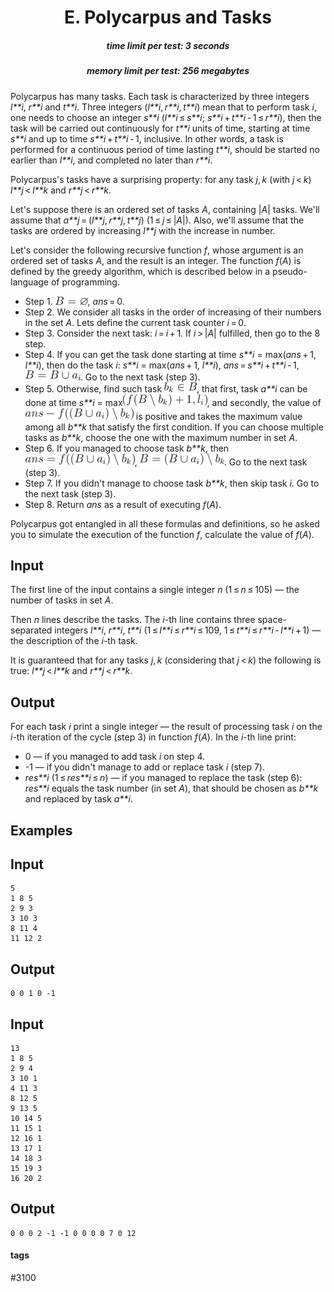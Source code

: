 <h1 style='text-align: center;'> E. Polycarpus and Tasks</h1>

<h5 style='text-align: center;'>time limit per test: 3 seconds</h5>
<h5 style='text-align: center;'>memory limit per test: 256 megabytes</h5>

Polycarpus has many tasks. Each task is characterized by three integers *l**i*, *r**i* and *t**i*. Three integers (*l**i*, *r**i*, *t**i*) mean that to perform task *i*, one needs to choose an integer *s**i* (*l**i* ≤ *s**i*; *s**i* + *t**i* - 1 ≤ *r**i*), then the task will be carried out continuously for *t**i* units of time, starting at time *s**i* and up to time *s**i* + *t**i* - 1, inclusive. In other words, a task is performed for a continuous period of time lasting *t**i*, should be started no earlier than *l**i*, and completed no later than *r**i*.

Polycarpus's tasks have a surprising property: for any task *j*, *k* (with *j* < *k*) *l**j* < *l**k* and *r**j* < *r**k*.

Let's suppose there is an ordered set of tasks *A*, containing |*A*| tasks. We'll assume that *a**j* = (*l**j*, *r**j*, *t**j*) (1 ≤ *j* ≤ |*A*|). Also, we'll assume that the tasks are ordered by increasing *l**j* with the increase in number.

Let's consider the following recursive function *f*, whose argument is an ordered set of tasks *A*, and the result is an integer. The function *f*(*A*) is defined by the greedy algorithm, which is described below in a pseudo-language of programming.

* Step 1. ![](images/1ed3944c0b14c968310c01e937f4516a098d1003.png), *ans* = 0.
* Step 2. We consider all tasks in the order of increasing of their numbers in the set *A*. Lets define the current task counter *i* = 0.
* Step 3. Consider the next task: *i* = *i* + 1. If *i* > |*A*| fulfilled, then go to the 8 step.
* Step 4. If you can get the task done starting at time *s**i* = max(*ans* + 1, *l**i*), then do the task *i*: *s**i* = max(*ans* + 1, *l**i*), *ans* = *s**i* + *t**i* - 1, ![](images/9e0b3f8e2ea4b89161f28f557c6cf3214d2c1959.png). Go to the next task (step 3).
* Step 5. Otherwise, find such task ![](images/dd623995c9aca7918af19266cad3dca474c9e78b.png), that first, task *a**i* can be done at time *s**i* = max![](images/bdfe105b7ef5bc1282bc7ae868643e2f377e6fc1.png), and secondly, the value of ![](images/78cb8d5ce80fdc3a85f2ade7dd6e3b5e9429a22c.png) is positive and takes the maximum value among all *b**k* that satisfy the first condition. If you can choose multiple tasks as *b**k*, choose the one with the maximum number in set *A*.
* Step 6. If you managed to choose task *b**k*, then ![](images/cd4142771dd3e976ac653ce8143d602e52a4e13e.png), ![](images/bd0fe15069bab47edb8c01ebeee403bfd75c592b.png). Go to the next task (step 3).
* Step 7. If you didn't manage to choose task *b**k*, then skip task *i*. Go to the next task (step 3).
* Step 8. Return *ans* as a result of executing *f*(*A*).

Polycarpus got entangled in all these formulas and definitions, so he asked you to simulate the execution of the function *f*, calculate the value of *f*(*A*).

## Input

The first line of the input contains a single integer *n* (1 ≤ *n* ≤ 105) — the number of tasks in set *A*. 

Then *n* lines describe the tasks. The *i*-th line contains three space-separated integers *l**i*, *r**i*, *t**i* (1 ≤ *l**i* ≤ *r**i* ≤ 109, 1 ≤ *t**i* ≤ *r**i* - *l**i* + 1) — the description of the *i*-th task.

It is guaranteed that for any tasks *j*, *k* (considering that *j* < *k*) the following is true: *l**j* < *l**k* and *r**j* < *r**k*.

## Output

For each task *i* print a single integer — the result of processing task *i* on the *i*-th iteration of the cycle (step 3) in function *f*(*A*). In the *i*-th line print:

* 0 — if you managed to add task *i* on step 4.
* -1 — if you didn't manage to add or replace task *i* (step 7).
* *res**i* (1 ≤ *res**i* ≤ *n*) — if you managed to replace the task (step 6): *res**i* equals the task number (in set *A*), that should be chosen as *b**k* and replaced by task *a**i*.
## Examples

## Input


```
5  
1 8 5  
2 9 3  
3 10 3  
8 11 4  
11 12 2  

```
## Output


```
0 0 1 0 -1 
```
## Input


```
13  
1 8 5  
2 9 4  
3 10 1  
4 11 3  
8 12 5  
9 13 5  
10 14 5  
11 15 1  
12 16 1  
13 17 1  
14 18 3  
15 19 3  
16 20 2  

```
## Output


```
0 0 0 2 -1 -1 0 0 0 0 7 0 12 
```


#### tags 

#3100 